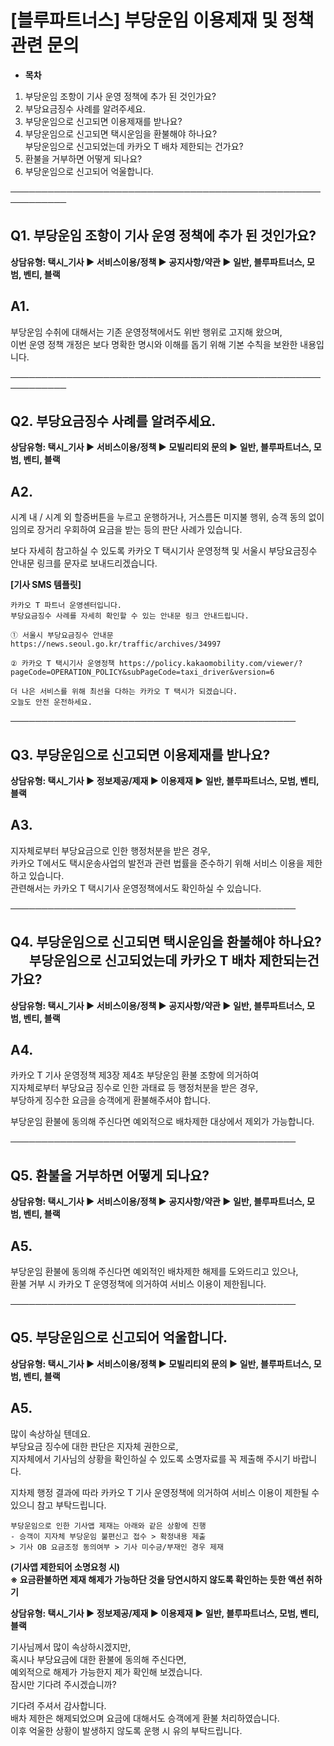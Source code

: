# [블루파트너스] 부당운임 이용제재 및 정책관련 문의

* **목차**

1. 부당운임 조항이 기사 운영 정책에 추가 된 것인가요?
2. 부당요금징수 사례를 알려주세요.
3. 부당운임으로 신고되면 이용제재를 받나요?
4. 부당운임으로 신고되면 택시운임을 환불해야 하나요?  
   부당운임으로 신고되었는데 카카오 T 배차 제한되는 건가요?
5. 환불을 거부하면 어떻게 되나요?
6. 부당운임으로 신고되어 억울합니다.

───────────────────────────────────────────────────────────

**Q1. 부당운임 조항이 기사 운영 정책에 추가 된 것인가요?**
-------------------------------------

**상담유형: **택시\_기사 ▶ 서비스이용/정책 ▶ 공지사항/약관 ▶ **일반, 블루파트너스, 모범, 벤티, 블랙******

**A1.**
-------

부당운임 수취에 대해서는 기존 운영정책에서도 위반 행위로 고지해 왔으며,   
이번 운영 정책 개정은 보다 명확한 명시와 이해를 돕기 위해 기본 수칙을 보완한 내용입니다.

───────────────────────────────────────────────────────────

**Q2. 부당요금징수 사례를 알려주세요.**
-------------------------

**상담유형: **택시\_기사 ▶ 서비스이용/정책 ▶ 모빌리티외 문의 ▶ **일반, 블루파트너스, 모범, 벤티, 블랙******

**A2.**
-------

시계 내 / 시계 외 할증버튼을 누르고 운행하거나, 거스름돈 미지불 행위, 승객 동의 없이 임의로 장거리 우회하여 요금을 받는 등의 판단 사례가 있습니다.

보다 자세히 참고하실 수 있도록 카카오 T 택시기사 운영정책 및 서울시 부당요금징수 안내문 링크를 문자로 보내드리겠습니다.

**[기사 SMS 템플릿]**

```
카카오 T 파트너 운영센터입니다.   
부당요금징수 사례를 자세히 확인할 수 있는 안내문 링크 안내드립니다.  
  
① 서울시 부당요금징수 안내문 https://news.seoul.go.kr/traffic/archives/34997  
  
② 카카오 T 택시기사 운영정책 https://policy.kakaomobility.com/viewer/?pageCode=OPERATION_POLICY&subPageCode=taxi_driver&version=6  
  
더 나은 서비스를 위해 최선을 다하는 카카오 T 택시가 되겠습니다.   
오늘도 안전 운전하세요.
```

──────────────────────────────────────────────

**Q3. 부당운임으로 신고되면 이용제재를 받나요?**
------------------------------

**상담유형: **택시\_기사 ▶ 정보제공/제재 ▶ 이용제재 ▶ **일반, 블루파트너스, 모범, 벤티, 블랙******

**A3.**
-------

지자체로부터 부당요금으로 인한 행정처분을 받은 경우,   
카카오 T에서도 택시운송사업의 발전과 관련 법률을 준수하기 위해 서비스 이용을 제한하고 있습니다.   
관련해서는 카카오 T 택시기사 운영정책에서도 확인하실 수 있습니다.

──────────────────────────────────────────────

**Q4. 부당운임으로 신고되면 택시운임을 환불해야 하나요?       부당운임으로 신고되었는데 카카오 T 배차 제한되는건가요?**
-------------------------------------------------------------------------

**상담유형: **택시\_기사 ▶ 서비스이용/정책 ▶ 공지사항/약관 ▶ **일반, 블루파트너스, 모범, 벤티, 블랙******

**A4.**
-------

카카오 T 기사 운영정책 제3장 제4조 부당운임 환불 조항에 의거하여   
지자체로부터 부당요금 징수로 인한 과태료 등 행정처분을 받은 경우,   
부당하게 징수한 요금을 승객에게 환불해주셔야 합니다.

부당운임 환불에 동의해 주신다면 예외적으로 배차제한 대상에서 제외가 가능합니다.

──────────────────────────────────────────────

**Q5. 환불을 거부하면 어떻게 되나요?**
-------------------------

**상담유형: **택시\_기사 ▶ 서비스이용/정책 ▶ 공지사항/약관 ▶ **일반, 블루파트너스, 모범, 벤티, 블랙******

**A5.**
-------

부당운임 환불에 동의해 주신다면 예외적인 배차제한 해제를 도와드리고 있으나,   
환불 거부 시 카카오 T 운영정책에 의거하여 서비스 이용이 제한됩니다.

──────────────────────────────────────────────

**Q5. 부당운임으로 신고되어 억울합니다.**
--------------------------

**상담유형: **택시\_기사 ▶ 서비스이용/정책 ▶ 모빌리티외 문의 ▶ **일반, 블루파트너스, 모범, 벤티, 블랙******

**A5.**
-------

많이 속상하실 텐데요.   
부당요금 징수에 대한 판단은 지자체 권한으로,   
지자체에서 기사님의 상황을 확인하실 수 있도록 소명자료를 꼭 제출해 주시기 바랍니다.

지차제 행정 결과에 따라 카카오 T 기사 운영정책에 의거하여 서비스 이용이 제한될 수 있으니 참고 부탁드립니다.

```
부당운임으로 인한 기사앱 제재는 아래와 같은 상황에 진행  
- 승객이 지자체 부당운임 불편신고 접수 > 확정내용 제출   
> 기사 OB 요금조정 동의여부 > 기사 미수긍/부재인 경우 제재
```

**(기사앱 제한되어 소명요청 시)  
※ 요금환불하면 제재 해제가 가능하단 것을 당연시하지 않도록 확인하는 듯한 액션 취하기**

****상담유형: **택시\_기사 ▶ 정보제공/제재 ▶ 이용제재 ▶ **일반, 블루파트너스, 모범, 벤티, 블랙********

기사님께서 많이 속상하시겠지만,   
혹시나 부당요금에 대한 환불에 동의해 주신다면,   
예외적으로 해제가 가능한지 제가 확인해 보겠습니다.  
잠시만 기다려 주시겠습니까?

기다려 주셔서 감사합니다.  
배차 제한은 해제되었으며 요금에 대해서도 승객에게 환불 처리하였습니다.   
이후 억울한 상황이 발생하지 않도록 운행 시 유의 부탁드립니다.